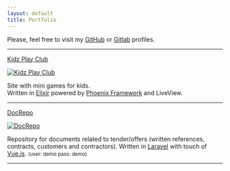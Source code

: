 ```yaml
---
layout: default
title: Portfolio
---
```


Please, feel free to visit my [GitHub](https://github.com/pbogut) or
[Gitlab](https://gitlab.com/pbogut) profiles.

<hr>

[Kidz Play Club](https://kidzplay.club)

[![Kidz Play Club](https://kidzplay.club/images/header-409abc5ae080217e826c37f48c46f7d4.svg?vsn=d)](https://kidzplay.club)

Site with mini games for kids.  
Written in [Elixir](https://elixir-lang.org/) powered by [Phoenix Framework](https://www.phoenixframework.org/) and LiveView.

<hr>

[DocRepo](https://docdemo.axol.it)

[![DocRepo](https://storage.pbogut.me/img/3ff9017b95f1303ec99e09391a924ef1481129e5.png)](https://docdemo.axol.it)

Repository for documents related to tender/offers (written references, contracts, customers and contractors). 
Written in [Laravel](https://laravel.com/) with touch of [Vue.js](https://vuejs.org). <small>(user: demo pass: demo)</small>

<hr>
